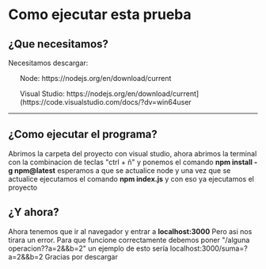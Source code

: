 <h1>Como ejecutar esta prueba</h1>
<h2>¿Que necesitamos?</h2>
<p>Necesitamos descargar:</p>
<ul>Node: https://nodejs.org/en/download/current </ul>
<ul>Visual Studio: https://nodejs.org/en/download/current](https://code.visualstudio.com/docs/?dv=win64user </ul>
<hr>
<h2>¿Como ejecutar el programa?</h2>
<p>Abrimos la carpeta del proyecto con visual studio, ahora abrimos la terminal con la combinacion de teclas "ctrl + ñ" y ponemos el comando <b>npm install -g npm@latest</b> 
esperamos a que se actualice node y una vez que se actualice ejecutamos el comando <b>npm index.js</b> y con eso ya ejecutamos el proyecto
</p>
<h2>¿Y ahora?</h2>
<p>
Ahora tenemos que ir al navegador y entrar a <b>localhost:3000</b>
Pero asi nos tirara un error.
Para que funcione correctamente debemos poner "/alguna operacion??a=2&&b=2"
un ejemplo de esto sería localhost:3000/suma=?a=2&&b=2
Gracias por descargar
</p>
